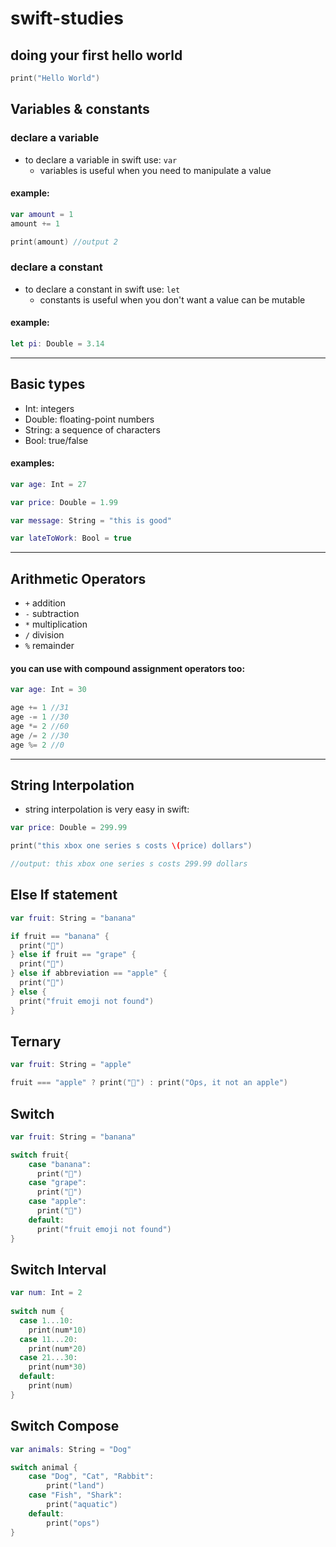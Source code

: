 # swift-studies

## doing your first hello world

```swift
print("Hello World")
```

## Variables & constants

### declare a variable

- to declare a variable in swift use:  ```var```
  + variables is useful when you need to manipulate a value

#### example:

```swift
var amount = 1
amount += 1

print(amount) //output 2
```

### declare a constant

- to declare a constant in swift use:  ```let```
  + constants is useful when you don't want a value can be mutable

#### example:

```swift
let pi: Double = 3.14
```

---

## Basic types

- Int: integers
- Double: floating-point numbers
- String: a sequence of characters
- Bool: true/false

#### examples:

```swift
var age: Int = 27

var price: Double = 1.99

var message: String = "this is good"

var lateToWork: Bool = true
```

--- 

## Arithmetic Operators

- ```+``` addition
- ```-``` subtraction
- ```*``` multiplication
- ```/``` division
- ```%``` remainder

#### you can use with compound assignment operators too:

```swift
var age: Int = 30

age += 1 //31
age -= 1 //30
age *= 2 //60
age /= 2 //30
age %= 2 //0
```

---

## String Interpolation

- string interpolation is very easy in swift:

```swift
var price: Double = 299.99

print("this xbox one series s costs \(price) dollars")

//output: this xbox one series s costs 299.99 dollars
```



## Else If statement

```swift
var fruit: String = "banana"

if fruit == "banana" {
  print("🍌")
} else if fruit == "grape" {
  print("🍇")
} else if abbreviation == "apple" {
  print("🍎")
} else {
  print("fruit emoji not found")
}
```



## Ternary

```swift
var fruit: String = "apple"

fruit === "apple" ? print("🍎") : print("Ops, it not an apple")
```



## Switch

```swift
var fruit: String = "banana"

switch fruit{
    case "banana":
      print("🍌")
    case "grape":
      print("🍇")
    case "apple":
      print("🍎")
    default:
      print("fruit emoji not found")
}
```

## Switch Interval

```swift
var num: Int = 2
 
switch num {
  case 1...10:
    print(num*10) 
  case 11...20:
    print(num*20)
  case 21...30: 
    print(num*30)
  default: 
    print(num)
} 
```

## Switch Compose

```swift
var animals: String = "Dog"

switch animal {
    case "Dog", "Cat", "Rabbit":
        print("land")
    case "Fish", "Shark": 
        print("aquatic")
    default:
        print("ops")
}
```
